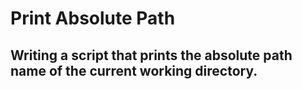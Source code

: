 # Print Absolute Path  
## Writing a script that prints the absolute path name of the current working directory.
